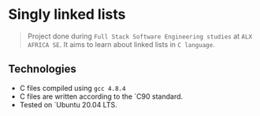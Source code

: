 # Singly linked lists

> Project done during `Full Stack Software Engineering studies` at `ALX AFRICA SE`. It aims to learn about linked lists in `C language`.

## Technologies

- C files compiled using `gcc 4.8.4`
- C files are written according to the `C90 standard.
- Tested on `Ubuntu 20.04 LTS.

